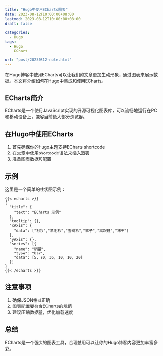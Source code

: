 ```yaml
---
title: "Hugo中使用ECharts图表"
date: 2023-08-12T10:00:00+08:00
lastmod: 2023-08-12T10:00:00+08:00
draft: false

categories:
  - Hugo
tags:
  - Hugo
  - EChart

url: "post/20230812-note.html"
---
```


在Hugo博客中使用ECharts可以让我们的文章更加生动形象，通过图表来展示数据。本文将介绍如何在Hugo中集成和使用ECharts。

<!--more-->

## ECharts简介

ECharts是一个使用JavaScript实现的开源可视化图表库，可以流畅地运行在PC和移动设备上，兼容当前绝大部分浏览器。

## 在Hugo中使用ECharts

1. 首先确保你的Hugo主题支持ECharts shortcode
2. 在文章中使用shortcode语法来插入图表
3. 准备图表数据和配置

## 示例

这里是一个简单的柱状图示例：

```
{{< echarts >}}
{
  "title": {
    "text": "ECharts 示例"
  },
  "tooltip": {},
  "xAxis": {
    "data": ["衬衫","羊毛衫","雪纺衫","裤子","高跟鞋","袜子"]
  },
  "yAxis": {},
  "series": [{
    "name": "销量",
    "type": "bar",
    "data": [5, 20, 36, 10, 10, 20]
  }]
}
{{< /echarts >}}
```

## 注意事项

1. 确保JSON格式正确
2. 图表配置要符合ECharts的规范
3. 建议压缩数据量，优化加载速度

## 总结

ECharts是一个强大的图表工具，合理使用可以让你的Hugo博客内容更加丰富多彩。